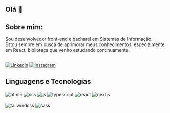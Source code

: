 ## Olá 👋

## Sobre mim:

Sou desenvolvedor front-end e bacharel em Sistemas de Informação. <br>
Estou sempre em busca de aprimorar meus conhecimentos, especialmente em React, biblioteca que venho estudando continuamente.
<br><br>

[![Linkedin](	https://img.shields.io/badge/LinkedIn-0077B5?style=for-the-badge&logo=linkedin&logoColor=white)](https://www.linkedin.com/in/viniciuspachecof/)
[![Instagram](https://img.shields.io/badge/Instagram-E4405F?style=for-the-badge&logo=instagram&logoColor=white)](https://www.instagram.com/viniciuspachecof/)

## Linguagens e Tecnologias

<div style="display: inline_block; margin-bottom: 10px;">
  <img align="center" alt="html5" src="https://img.shields.io/badge/HTML5-E34F26?style=for-the-badge&logo=html5&logoColor=white" />
  <img align="center" alt="css" src="https://img.shields.io/badge/CSS3-1572B6?style=for-the-badge&logo=css3&logoColor=white" />
  <img align="center" alt="js" src="https://img.shields.io/badge/JavaScript-F7DF1E?style=for-the-badge&logo=javascript&logoColor=black" />  
  <img align="center" alt="typescript" src="https://img.shields.io/badge/TypeScript-007ACC?style=for-the-badge&logo=typescript&logoColor=white" />
  <img align="center" alt="react" src="https://img.shields.io/badge/React-20232A?style=for-the-badge&logo=react&logoColor=61DAFB" />
  <img align="center" alt="nextjs" src="https://img.shields.io/badge/next%20js-000000?style=for-the-badge&logo=nextdotjs&logoColor=white" />
  <br> <br>
  <img align="center" alt="tailwindcss" src="https://img.shields.io/badge/Tailwind_CSS-38B2AC?style=for-the-badge&logo=tailwind-css&logoColor=white" />  
  <img align="center" alt="sass" src="https://img.shields.io/badge/Sass-CC6699?style=for-the-badge&logo=sass&logoColor=white" />  
</div><br>

